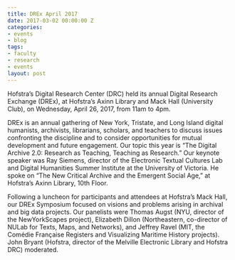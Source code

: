 ```yaml
---
title: DREx April 2017
date: 2017-03-02 00:00:00 Z
categories:
- events
- blog
tags:
- faculty
- research
- events
layout: post
---
```


Hofstra’s Digital Research Center (DRC) held its annual Digital Research Exchange (DREx), at Hofstra’s Axinn Library and Mack Hall (University Club), on Wednesday, April 26, 2017, from 11am to 4pm.

<!--more-->

DREx is an annual gathering of New York, Tristate, and Long Island digital humanists, archivists, librarians, scholars, and teachers to discuss issues confronting the discipline and to consider opportunities for mutual development and future engagement. Our topic this year is “The Digital Archive 2.0: Research as Teaching, Teaching as Research.”
Our keynote speaker was Ray Siemens, director of the Electronic Textual Cultures Lab and Digital Humanities Summer Institute at the University of Victoria. He spoke on “The New Critical Archive and the Emergent Social Age,” at Hofstra’s Axinn Library, 10th Floor.

Following a luncheon for participants and attendees at Hofstra’s Mack Hall, our DREx Symposium focused on visions and problems arising in archival and big data projects. Our panelists were Thomas Augst (NYU, director of the NewYorkScapes project), Elizabeth Dillon (Northeastern, co-director of NULab for Texts, Maps, and Networks), and Jeffrey Ravel (MIT, the Comédie Française Registers and Visualizing Maritime History projects). John Bryant (Hofstra, director of the Melville Electronic Library and Hofstra DRC) moderated.
